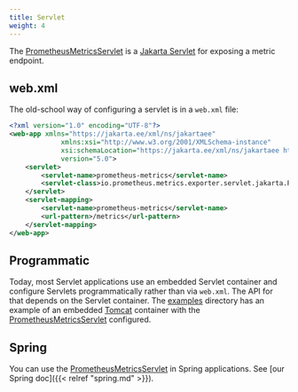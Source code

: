 ```yaml
---
title: Servlet
weight: 4
---
```


The
[PrometheusMetricsServlet](/client_java/api/io/prometheus/metrics/exporter/servlet/jakarta/PrometheusMetricsServlet.html) <!-- editorconfig-checker-disable-line -->
is a [Jakarta Servlet](https://jakarta.ee/specifications/servlet/) for exposing a metric endpoint.

## web.xml

The old-school way of configuring a servlet is in a `web.xml` file:

<!-- editorconfig-checker-disable -->
```xml
<?xml version="1.0" encoding="UTF-8"?>
<web-app xmlns="https://jakarta.ee/xml/ns/jakartaee"
             xmlns:xsi="http://www.w3.org/2001/XMLSchema-instance"
             xsi:schemaLocation="https://jakarta.ee/xml/ns/jakartaee https://jakarta.ee/xml/ns/jakartaee/web-app_5_0.xsd"
             version="5.0">
    <servlet>
        <servlet-name>prometheus-metrics</servlet-name>
        <servlet-class>io.prometheus.metrics.exporter.servlet.jakarta.PrometheusMetricsServlet</servlet-class>
    </servlet>
    <servlet-mapping>
        <servlet-name>prometheus-metrics</servlet-name>
        <url-pattern>/metrics</url-pattern>
    </servlet-mapping>
</web-app>
```
<!-- editorconfig-checker-enable -->  

## Programmatic

Today, most Servlet applications use an embedded Servlet container and configure Servlets
programmatically rather than via `web.xml`.
The API for that depends on the Servlet container.
The [examples](https://github.com/prometheus/client_java/tree/1.0.x/examples) directory has an
example of an embedded
[Tomcat](https://tomcat.apache.org/) container with the
[PrometheusMetricsServlet](/client_java/api/io/prometheus/metrics/exporter/servlet/jakarta/PrometheusMetricsServlet.html) <!-- editorconfig-checker-disable-line -->
configured.

## Spring

You can use
the [PrometheusMetricsServlet](/client_java/api/io/prometheus/metrics/exporter/servlet/jakarta/PrometheusMetricsServlet.html) <!-- editorconfig-checker-disable-line -->
in Spring applications.
See [our Spring doc]({{< relref "spring.md" >}}).
